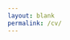 ```yaml
---
layout: blank
permalink: /cv/
---
```

<script>
  // Automatically redirect to the PDF and trigger download
  window.location.replace("/assets/Nicolás%20Izquierdo%20-%20CV.pdf");
</script>
